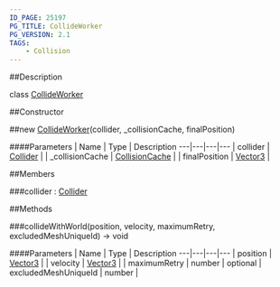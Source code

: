 ```yaml
---
ID_PAGE: 25197
PG_TITLE: CollideWorker
PG_VERSION: 2.1
TAGS:
    - Collision
---
```

##Description

class [CollideWorker](/classes/2.2/CollideWorker)



##Constructor

##new [CollideWorker](/classes/2.2/CollideWorker)(collider, _collisionCache, finalPosition)



####Parameters
 | Name | Type | Description
---|---|---|---
 | collider | [Collider](/classes/2.2/Collider) | 
 | _collisionCache | [CollisionCache](/classes/2.2/CollisionCache) | 
 | finalPosition | [Vector3](/classes/2.2/Vector3) | 

##Members

###collider : [Collider](/classes/2.2/Collider)



##Methods

###collideWithWorld(position, velocity, maximumRetry, excludedMeshUniqueId) &rarr; void



####Parameters
 | Name | Type | Description
---|---|---|---
 | position | [Vector3](/classes/2.2/Vector3) | 
 | velocity | [Vector3](/classes/2.2/Vector3) | 
 | maximumRetry | number | 
optional | excludedMeshUniqueId | number | 

